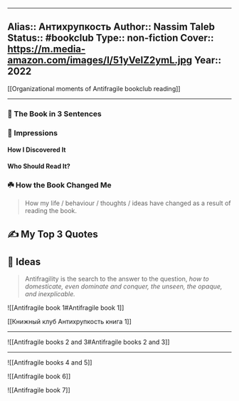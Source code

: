 
---
Alias:: Антихрупкость
Author:: Nassim Taleb
Status:: #bookclub 
Type:: non-fiction
Cover:: https://m.media-amazon.com/images/I/51yVeIZ2ymL.jpg
Year:: 2022
---
[[Organizational moments of Antifragile bookclub reading]]

---

### 🚀 The Book in 3 Sentences

### 🎨 Impressions

#### How I Discovered It

#### Who Should Read It?

### ☘️ How the Book Changed Me

> How my life / behaviour / thoughts / ideas have changed as a result of reading the book.

## ✍️ My Top 3 Quotes

## 📒 Ideas
> Antifragility is the search to the answer to the question, *how to domesticate, even dominate and conquer, the unseen, the opaque, and inexplicable.*

![[Antifragile book 1#Antifragile book 1]]


[[Книжный клуб Антихрупкость книга 1]]

---
![[Antifragile books 2 and 3#Antifragile books 2 and 3]]

---
![[Antifragile books 4 and 5]]

![[Antifragile book 6]]

![[Antifragile book 7]]